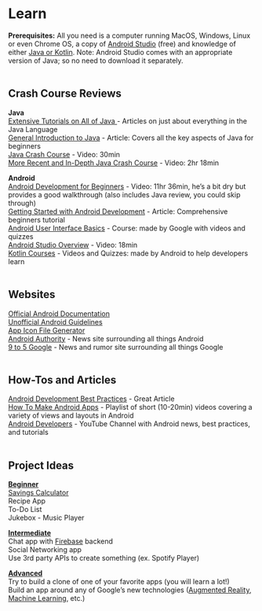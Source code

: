 # Learn </br>

**Prerequisites:** All you need is a computer running MacOS, Windows, Linux or even Chrome OS, a copy of [Android Studio](https://developer.android.com/studio) (free) and knowledge of either [Java or Kotlin](https://github.com/CodeHub-UGA/Concepts/tree/main/Applications/Mobile%20Development/Android#prerequisites-). Note: Android Studio comes with an appropriate version of Java; so no need to download it separately.</br></br>

## Crash Course Reviews</br>
**Java**</br>
[Extensive Tutorials on All of Java ](https://www.tutorialspoint.com/java/index.htm) - Articles on just about everything in the Java Language</br>
[General Introduction to Java](https://www.vogella.com/tutorials/JavaIntroduction/article.html) -  Article: Covers all the key aspects of Java for beginners </br>
[Java Crash Course](https://youtu.be/WPvGqX-TXP0) - Video: 30min </br>
[More Recent and In-Depth Java Crash Course](https://youtu.be/n-xAqcBCws4) - Video: 2hr 18min </br>

**Android**</br>
[Android Development for Beginners](https://youtu.be/fis26HvvDII) - Video: 11hr 36min, he’s a bit dry but provides a good walkthrough (also includes Java review, you could skip through) </br>
[Getting Started with Android Development](https://www.vogella.com/tutorials/Android/article.html) - Article: Comprehensive beginners tutorial </br>
[Android User Interface Basics](https://www.udacity.com/course/android-basics-user-interface--ud834) - Course: made by Google with videos and quizzes</br>
[Android Studio Overview](https://youtu.be/Ob4vSoWud9k) - Video: 18min</br>
[Kotlin Courses](https://developer.android.com/courses) - Videos and Quizzes: made by Android to help developers learn </br></br>


## Websites</br>
[Official Android Documentation](https://developer.android.com/docs) </br>
[Unofficial Android Guidelines](https://github.com/ribot/android-guidelines/blob/master/project_and_code_guidelines.md) </br>
[App Icon File Generator](https://appicon.co/) </br>
[Android Authority](https://www.androidauthority.com/) - News site surrounding all things Android </br>
[9 to 5 Google](https://9to5google.com/) - News and rumor site surrounding all things Google </br></br>

## How-Tos and Articles</br>
[Android Development Best Practices](https://blog.mindorks.com/android-development-best-practices-83c94b027fd3) - Great Article</br>
[How To Make Android Apps](https://www.youtube.com/playlist?list=PLGLfVvz_LVvSPjWpLPFEfOCbezi6vATIh) - Playlist of short (10-20min) videos covering a variety of views and layouts in Android</br>
[Android Developers](https://www.youtube.com/channel/UCVHFbqXqoYvEWM1Ddxl0QDg) - YouTube Channel with Android news, best practices, and tutorials</br></br>

## Project Ideas</br>
<ins>**Beginner**</ins></br>
[Savings Calculator](https://www.youtube.com/playlist?list=PLgTkNlNsy9gWLWUkyTsgJVVoDtFVre_2M)</br>
Recipe App</br>
To-Do List</br>
Jukebox - Music Player</br>

<ins>**Intermediate**</ins></br>
Chat app with [Firebase](https://firebase.google.com/) backend</br>
Social Networking app</br>
Use 3rd party APIs to create something (ex. Spotify Player)</br>

<ins>**Advanced**</ins></br>
Try to build a clone of one of your favorite apps (you will learn a lot!)</br>
Build an app around any of Google’s new technologies ([Augmented Reality](https://developers.google.com/ar/develop/java/quickstart), [Machine Learning](https://developers.google.com/ml-kit), etc.)</br>
